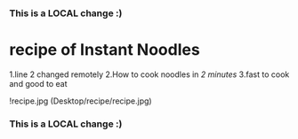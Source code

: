 ### This is a LOCAL change :)
# recipe of Instant Noodles
1.line 2 changed remotely
2.How to cook noodles in *2 minutes*
3.fast to cook and good to eat

!recipe.jpg (Desktop/recipe/recipe.jpg)

### This is a LOCAL change :)